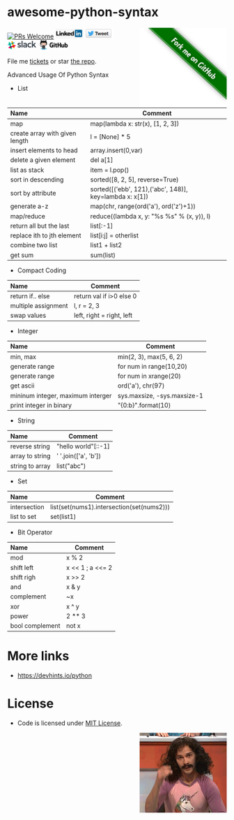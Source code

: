 # awesome-python-syntax
<a href="https://github.com/DennyZhang?tab=followers"><img align="right" width="200" height="183" src="https://raw.githubusercontent.com/USDevOps/mywechat-slack-group/master/images/fork_github.png" /></a>

[![PRs Welcome](https://img.shields.io/badge/PRs-welcome-brightgreen.svg)](http://makeapullrequest.com) [![LinkedIn](https://raw.githubusercontent.com/USDevOps/mywechat-slack-group/master/images/linkedin.png)](https://www.linkedin.com/in/dennyzhang001) [![Twitter](https://raw.githubusercontent.com/USDevOps/mywechat-slack-group/master/images/twitter.png)](https://twitter.com/dennyzhang001) [![Slack](https://raw.githubusercontent.com/USDevOps/mywechat-slack-group/master/images/slack.png)](https://goo.gl/ozDDyL) [![Github](https://raw.githubusercontent.com/USDevOps/mywechat-slack-group/master/images/github.png)](https://github.com/DennyZhang)

File me [tickets](https://github.com/DennyZhang/awesome-python-syntax/issues) or star [the repo](https://github.com/DennyZhang/awesome-python-syntax).

Advanced Usage Of Python Syntax
  
- List

| Name                           | Comment                                                 |
| :------------------------      | ------------------------------------------------------- |
| map                            | map(lambda x: str(x), [1, 2, 3])                        |
| create array with given length | l = [None] * 5                                          |
| insert elements to head        | array.insert(0,var)                                     |
| delete a given element         | del a[1]                                                |
| list as stack                  | item = l.pop()                                          |
| sort in descending             | sorted([8, 2, 5], reverse=True)                         |
| sort by attribute              | sorted([('ebb', 121),('abc', 148)], key=lambda x: x[1]) |
| generate a-z                   | map(chr, range(ord('a'), ord('z')+1))                   |
| map/reduce                     | reduce((lambda x, y: "%s %s" % (x, y)), l)              |
| return all but the last        | list[:-1]                                               |
| replace ith to jth element     | list[i:j] = otherlist                                   |
| combine two list               | list1 + list2                                           |
| get sum                        | sum(list)                                               |
  
- Compact Coding

| Name                      | Comment                        |
| :------------------------ | ------------------------------ |
| return if.. else          | return val if i>0 else 0       |
| multiple assignment       | l, r = 2, 3                    |
| swap values               | left, right = right, left      |

- Integer

| Name                              | Comment                        |
| :------------------------         | ------------------------------ |
| min, max                          | min(2, 3), max(5, 6, 2)        |
| generate range                    | for num in range(10,20)        |
| generate range                    | for num in xrange(20)          |
| get ascii                         | ord('a'), chr(97)              |
| mininum integer, maximum interger | sys.maxsize, -sys.maxsize-1    |
| print integer in binary           | "{0:b}".format(10)             |

- String

| Name                      | Comment                      |
| :------------------------ | ---------------------------- |
| reverse string            | "hello world"[::-1]          |
| array to string           | ' '.join(['a', 'b'])         |
| string to array           | list("abc")                  |

- Set

| Name                      | Comment                                   |
| :------------------------ | ----------------------------              |
| intersection              | list(set(nums1).intersection(set(nums2))) |
| list to set               | set(list1)                                |

- Bit Operator

| Name            | Comment          |
| :-------------  | --------------   |
| mod             | x % 2            |
| shift left      | x << 1 ; a <<= 2 |
| shift righ      | x >> 2           |
| and             | x & y            |
| complement      | ~x               |
| xor             | x ^ y            |
| power           | 2 ** 3           |
| bool complement | not x            |

# More links
- https://devhints.io/python

# License
- Code is licensed under [MIT License](https://www.dennyzhang.com/wp-content/mit_license.txt).

<img align="right" width="200" height="183" src="https://raw.githubusercontent.com/USDevOps/mywechat-slack-group/master/images/magic.gif">
